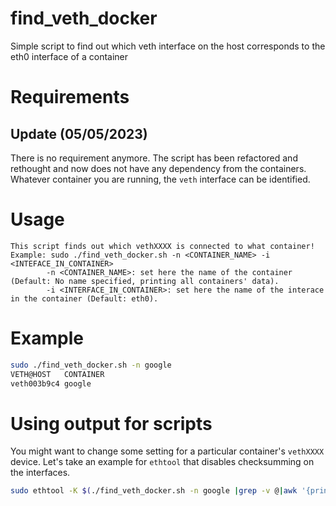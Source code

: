 # find_veth_docker
Simple script to find out which veth interface on the host corresponds to the eth0 interface of a container

# Requirements
## Update (05/05/2023)
There is no requirement anymore. The script has been refactored and rethought and now does not have any dependency from the containers. 
Whatever container you are running, the `veth` interface can be identified.


# Usage
```
This script finds out which vethXXXX is connected to what container!
Example: sudo ./find_veth_docker.sh -n <CONTAINER_NAME> -i <INTEFACE_IN_CONTAINER>
		-n <CONTAINER_NAME>: set here the name of the container (Default: No name specified, printing all containers' data).
		-i <INTERFACE_IN_CONTAINER>: set here the name of the interace in the container (Default: eth0).
```

# Example
```bash
sudo ./find_veth_docker.sh -n google
VETH@HOST	CONTAINER
veth003b9c4	google
```

# Using output for scripts
You might want to change some setting for a particular container's `vethXXXX` device. Let's take an example for `ethtool` that disables checksumming on the interfaces.
```bash
sudo ethtool -K $(./find_veth_docker.sh -n google |grep -v @|awk '{print $1}') tx off rx off
```

